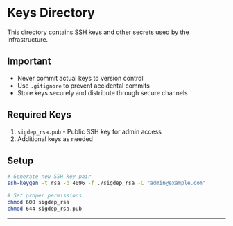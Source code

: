 # Keys Directory

This directory contains SSH keys and other secrets used by the infrastructure.

## Important
- Never commit actual keys to version control
- Use `.gitignore` to prevent accidental commits
- Store keys securely and distribute through secure channels

## Required Keys
1. `sigdep_rsa.pub` - Public SSH key for admin access
2. Additional keys as needed

## Setup
```bash
# Generate new SSH key pair
ssh-keygen -t rsa -b 4096 -f ./sigdep_rsa -C "admin@example.com"

# Set proper permissions
chmod 600 sigdep_rsa
chmod 644 sigdep_rsa.pub
```

---